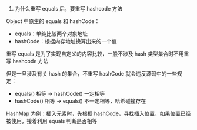 1. 为什么重写 equals 后，要重写 hashcode 方法

Object 中原生的 equals 和 hashCode：  
- equals：单纯比较两个对象地址
- hashCode：根据内存地址换算出来的一个值

重写 equals 是为了实现自定义的内容比较，一般不涉及 hash 类型集合时不用重写 hashcode 方法

但是一旦涉及有关 hash 的集合，不重写 hashCode 就会违反源码中的一些规定：
- equals() 相等 -> hashCode() 一定相等
- hashCode() 相等 -> equals() 不一定相等，哈希碰撞存在

HashMap 为例：插入元素时，先根据 hashCode，寻找插入位置，如果位置已经被使用，接着利用 equals 判断是否相等
